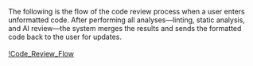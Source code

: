 The following is the flow of the code review process when a user enters unformatted code. After performing all analyses—linting, static analysis, and AI review—the system merges the results and sends the formatted code back to the user for updates. <br><br>
[!Code_Review_Flow](Code_review_flow.jpg)

